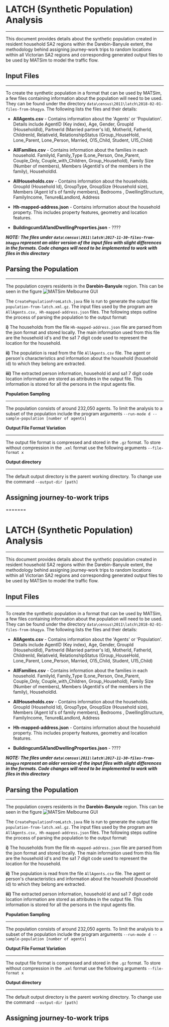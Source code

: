 # LATCH (Synthetic Population) Analysis
___
This document provides details about the synthetic population created in resident household 
SA2 regions within the Darebin-Banyule extent, the methodology behind assigning journey-work trips to random 
locations within all Victorian SA2 regions and corresponding generated output files to be used by MATSim to model the traffic flow.

## Input Files
___

To create the synthetic population in a format that can be used by MATSim, a few files containing information about 
the population will need to be used. They can be found under the directory 
`data\census\2011\latch\2018-02-01-files-from-bhagya`. The following lists the files and their details:

* **AllAgents.csv** -  Contains information about the 'Agents' or 'Population'. Details include AgentID (Key index), 
Age, Gender, GroupId (HouseholdId), PartnerId (Married partner's Id), MotherId, FatherId, ChildrenId, RelativeId, 
RelationshipStatus 
(Group_HouseHold, Lone_Parent, Lone_Person, Married, O15_Child, Student, U15_Child)

* **AllFamilies.csv** - Contains information about the families in each household. FamilyId, Family_Type 
(Lone_Person, One_Parent, Couple_Only, Couple_with_Children, Group_Household), Family Size (Number of members), 
Members (AgentId's of the members in the family), HouseholdId.

* **AllHouseholds.csv** - Contains information about the households. GroupId (Household Id), GroupType, GroupSize 
(Household size), Members (Agent Id's of family members), Bedrooms , DwellingStructure, FamilyIncome, Tenure&Landlord, 
Address 

* **Hh-mapped-address.json** - Contains information about the household property. This includes property features, 
geometry and location features.

* **BuildingcumSA1andDwellingProperties.json** - ????


***NOTE: The files under `data\census\2011\latch\2017-11-30-files-from-bhagya` represent an older version of the 
input files with slight differences in the formats. Code changes will need to be implemented to work with files in this 
directory*** 

## Parsing the Population
___
The population covers residents in the **Darebin-Banyule** region. This can be seen in the figure 
![MATSim Melbourne GUI](./fig-darebin-banyule-google-map.png)

The `CreatePopulationFromLatch.java` file is run to generate the output file `population-from-latch.xml.gz`. The input 
files used by the program are `AllAgents.csv, Hh-mapped-address.json` files. The following steps outline the 
process of parsing the population to the output format:

**i)** The households from the file `Hh-mapped-address.json` file are parsed from the json format and stored 
locally. The main information used from this file are the household id's and the sa1 7 digit code used to represent 
the location for the household.

**ii)** The population is read from the file `AllAgents.csv` file. The agent or person's characteristics and 
information about the household (household id) to which they belong are extracted.

**iii)** The extracted person information, household id and sa1 7 digit code location information are stored as 
attributes in the output file. This information is stored for all the persons in the input agents file.


****Population Sampling****
___
The population consists of around 232,050 agents. To limit the analysis to a subset of the population include the 
program arguments `--run-mode d --sample-population [number of agents]`

****Output File Format Variation****
___
The output file format is compressed and stored in the `.gz` format. To store without compression in the `.xml` 
format use the following arguments `--file-format x`

****Output directory****
___
The default output directory is the parent working directory. To change use the command `--output-dir [path]`

## Assigning journey-to-work trips
=======
# LATCH (Synthetic Population) Analysis
___
This document provides details about the synthetic population created in resident household 
SA2 regions within the Darebin-Banyule extent, the methodology behind assigning journey-work trips to random 
locations within all Victorian SA2 regions and corresponding generated output files to be used by MATSim to model the traffic flow.

## Input Files
___

To create the synthetic population in a format that can be used by MATSim, a few files containing information about 
the population will need to be used. They can be found under the directory 
`data\census\2011\latch\2018-02-01-files-from-bhagya`. The following lists the files and their details:

* **AllAgents.csv** -  Contains information about the 'Agents' or 'Population'. Details include AgentID (Key index), 
Age, Gender, GroupId (HouseholdId), PartnerId (Married partner's Id), MotherId, FatherId, ChildrenId, RelativeId, 
RelationshipStatus 
(Group_HouseHold, Lone_Parent, Lone_Person, Married, O15_Child, Student, U15_Child)

* **AllFamilies.csv** - Contains information about the families in each household. FamilyId, Family_Type 
(Lone_Person, One_Parent, Couple_Only, Couple_with_Children, Group_Household), Family Size (Number of members), 
Members (AgentId's of the members in the family), HouseholdId.

* **AllHouseholds.csv** - Contains information about the households. GroupId (Household Id), GroupType, GroupSize 
(Household size), Members (Agent Id's of family members), Bedrooms , DwellingStructure, FamilyIncome, Tenure&Landlord, 
Address 

* **Hh-mapped-address.json** - Contains information about the household property. This includes property features, 
geometry and location features.

* **BuildingcumSA1andDwellingProperties.json** - ????


***NOTE: The files under `data\census\2011\latch\2017-11-30-files-from-bhagya` represent an older version of the 
input files with slight differences in the formats. Code changes will need to be implemented to work with files in this 
directory*** 

## Parsing the Population
___
The population covers residents in the **Darebin-Banyule** region. This can be seen in the figure 
![MATSim Melbourne GUI](./fig-darebin-banyule-google-map.png)

The `CreatePopulationFromLatch.java` file is run to generate the output file `population-from-latch.xml.gz`. The input 
files used by the program are `AllAgents.csv, Hh-mapped-address.json` files. The following steps outline the 
process of parsing the population to the output format:

**i)** The households from the file `Hh-mapped-address.json` file are parsed from the json format and stored 
locally. The main information used from this file are the household id's and the sa1 7 digit code used to represent 
the location for the household.

**ii)** The population is read from the file `AllAgents.csv` file. The agent or person's characteristics and 
information about the household (household id) to which they belong are extracted.

**iii)** The extracted person information, household id and sa1 7 digit code location information are stored as 
attributes in the output file. This information is stored for all the persons in the input agents file.


****Population Sampling****
___
The population consists of around 232,050 agents. To limit the analysis to a subset of the population include the 
program arguments `--run-mode d --sample-population [number of agents]`

****Output File Format Variation****
___
The output file format is compressed and stored in the `.gz` format. To store without compression in the `.xml` 
format use the following arguments `--file-format x`

****Output directory****
___
The default output directory is the parent working directory. To change use the command `--output-dir [path]`

## Assigning journey-to-work trips

